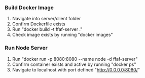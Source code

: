 ### Build Docker Image
1. Navigate into server/client folder
1. Confirm Dockerfile exists
1. Run "docker build -t ffaf-server ."
1. Check image exists by running "docker images"

### Run Node Server
1. Run "docker run -p 8080:8080 --name node -d ffaf-server"
1. Confirm container exists and active by running "docker ps"
1. Navigate to localhost with port defined "http://0.0.0.0:8080/"
